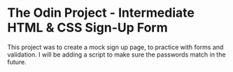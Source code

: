 <h1>The Odin Project - Intermediate HTML & CSS Sign-Up Form</h1>
<p>This project was to create a mock sign up page, to practice with forms and validation. I will be adding a script to make sure the passwords match in the future.</p>
